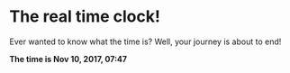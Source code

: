 # The real time clock!

Ever wanted to know what the time is? Well, your journey is about to end!

**The time is Nov 10, 2017, 07:47**